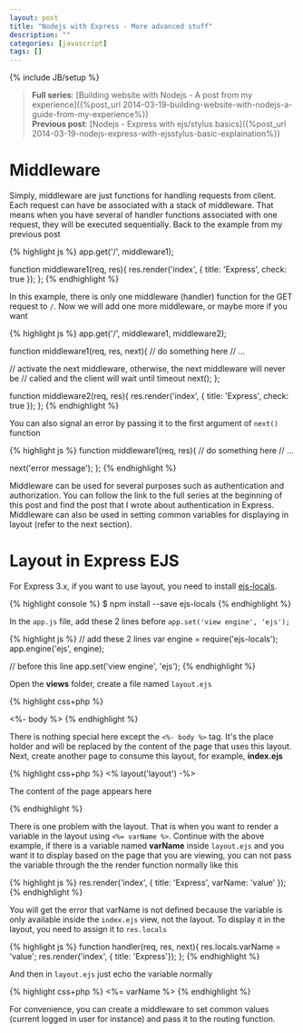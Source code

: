 ```yaml
---
layout: post
title: "Nodejs with Express - More advanced stuff"
description: ""
categories: [javascript]
tags: []
---
```

{% include JB/setup %}

> **Full series**:
> [Building website with Nodejs - A post from my experience]({%post_url 2014-03-19-building-website-with-nodejs-a-guide-from-my-experience%})  
> **Previous post**: [Nodejs - Express with ejs/stylus basics]({%post_url 2014-03-19-nodejs-express-with-ejsstylus-basic-explaination%})

# Middleware

Simply, middleware are just functions for handling requests from client. Each
request can have be associated with a stack of middleware. That means when you
have several of handler functions associated with one request, they will be
executed sequentially. Back to the example from my previous post

{% highlight js %}
app.get('/', middleware1);

function middleware1(req, res){
  res.render('index', { title: 'Express', check: true });
};
{% endhighlight %}

In this example, there is only one middleware (handler) function for the GET
request to `/`. Now we will add one more middleware, or maybe more if you want

{% highlight js %}
app.get('/', middleware1, middleware2);

function middleware1(req, res, next){
  // do something here
  // ...

  // activate the next middleware, otherwise, the next middleware will never be
  // called and the client will wait until timeout
  next();
};

function middleware2(req, res){
  res.render('index', { title: 'Express', check: true });
};
{% endhighlight %}

<!-- more -->

You can also signal an error by passing it to the first argument of `next()`
function

{% highlight js %}
function middleware1(req, res){
  // do something here
  // ...
  
  next('error message');
};
{% endhighlight %}

Middleware can be used for several purposes such as authentication and
authorization. You can follow the link to the full series at the beginning of
this post and find the post that I wrote about authentication in Express.
Middleware can also be used in setting common variables for displaying in layout
(refer to the next section).

# Layout in Express EJS

For Express 3.x, if you want to use layout, you need to install
[ejs-locals](https://www.npmjs.org/package/ejs-locals).

{% highlight console %}
$ npm install --save ejs-locals
{% endhighlight %}

In the `app.js` file, add these 2 lines before `app.set('view engine', 'ejs');`

{% highlight js %}
// add these 2 lines
var engine = require('ejs-locals');
app.engine('ejs', engine);

// before this line
app.set('view engine', 'ejs');
{% endhighlight %}

Open the **views** folder, create a file named `layout.ejs`

{% highlight css+php %}
<!DOCTYPE html>
<html>
  <head>
    <title>My title</title>
    <link rel='stylesheet' href='/stylesheets/style.css' />
  </head>
  <body>
    <%- body %>
  </body>
</html>
{% endhighlight %}

There is nothing special here except the `<%- body %>` tag. It's the place
holder and will be replaced by the content of the page that uses this layout.
Next, create another page to consume this layout, for example, **index.ejs**

{% highlight css+php %}
<% layout('layout') -%>

<p>The content of the page appears here</p>
{% endhighlight %}

There is one problem with the layout. That is when you want to render a variable
in the layout using `<%= varName %>`. Continue with the above example, if there
is a variable named **varName** inside `layout.ejs` and you want it to display
based on the page that you are viewing, you can not pass the variable through
the the render function normally like this

{% highlight js %}
res.render('index', { title: 'Express', varName: 'value' });
{% endhighlight %}

You will get the error that varName is not defined because the variable is only
available inside the `index.ejs` view, not the layout. To display it in the
layout, you need to assign it to `res.locals`

{% highlight js %}
function handler(req, res, next){
  res.locals.varName = 'value';
  res.render('index', { title: 'Express'});
};
{% endhighlight %}

And then in `layout.ejs` just echo the variable normally

{% highlight css+php %}
<%= varName %>
{% endhighlight %}

For convenience, you can create a middleware to set common values (current
logged in user for instance) and pass it to the routing function.
